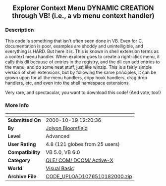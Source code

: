 ﻿<div align="center">

## Explorer Context Menu DYNAMIC CREATION through VB\! \(i\.e\., a vb menu context handler\)


</div>

### Description

This code is something that isn't often seen done in VB. Even for C, documentation is poor, examples are shoddy and unintelligible, and everything is HARD. But here it is. This is known in shell extension terms as a context menu handler. When explorer goes to create a right-click menu, it calls this dll because of entries in the registry, and the dll can add entries to the menu, and do some neat stuff, just like winzip. This is a fairly simple version of shell extensions, but by following the same principles, it can be grown upon for all the menu handlers, copy hook handlers, drag drop handlers, etc, and even into the shell namespace extensions.

Very rare, and spectacular, you want to download this code! (And vote, too!)
 
### More Info
 


<span>             |<span>
---                |---
**Submitted On**   |2000-10-19 12:20:36
**By**             |[Jolyon Bloomfield](https://github.com/Planet-Source-Code/PSCIndex/blob/master/ByAuthor/jolyon-bloomfield.md)
**Level**          |Advanced
**User Rating**    |4.8 (121 globes from 25 users)
**Compatibility**  |VB 5\.0, VB 6\.0
**Category**       |[OLE/ COM/ DCOM/ Active\-X](https://github.com/Planet-Source-Code/PSCIndex/blob/master/ByCategory/ole-com-dcom-active-x__1-29.md)
**World**          |[Visual Basic](https://github.com/Planet-Source-Code/PSCIndex/blob/master/ByWorld/visual-basic.md)
**Archive File**   |[CODE\_UPLOAD1076510182000\.zip](https://github.com/Planet-Source-Code/jolyon-bloomfield-explorer-context-menu-dynamic-creation-through-vb-i-e-a-vb-menu-context-__1-12137/archive/master.zip)








